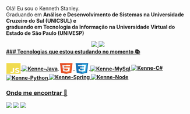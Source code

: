 Olá! Eu sou o Kenneth Stanley. <br>
Graduando em <b>Análise e Desenvolvimento de Sistemas<b> na Universidade Cruzeiro do Sul <b>(UNICSUL)<b> e <br>
graduando em <b>Tecnologia da Informação<b> na Universidade Virtual do Estado de São Paulo <b>(UNIVESP)<b>



<div align="center">
   <a href="https://github.com/Stanleykenneth">
  <img height="160em" src="https://github-readme-stats.vercel.app/api?username=stanleykenneth&theme=tokyonight&show_icons=true"/>
  <img height="160em" src="https://github-readme-stats.vercel.app/api/top-langs/?username=stanleykenneth&layout=compact&langs_count=7&theme=tokyonight"/>
    
</div>
 ### Tecnologias que estou estudando no momento 📚  
<div style="display: inline_block"><br>
   
  <img align="center" alt="Kenne-JS" height="30" width="40" src="https://raw.githubusercontent.com/devicons/devicon/master/icons/javascript/javascript-plain.svg">  
  <img align="center" alt="Kenne-Java" heigth="30" width="40"
     src="https://cdn.jsdelivr.net/gh/devicons/devicon/icons/java/java-original-wordmark.svg">          
  <img align="center" alt="Kenne-HTML" height="30" width="40" src="https://raw.githubusercontent.com/devicons/devicon/master/icons/html5/html5-original.svg">
  <img align="center" alt="Kenne-CSS" height="30" width="40" src="https://raw.githubusercontent.com/devicons/devicon/master/icons/css3/css3-original.svg">
  <img align="center" alt="Kenne-MySql" height="30" width="40"
     src="https://cdn.jsdelivr.net/gh/devicons/devicon/icons/mysql/mysql-original.svg">
  <img aling="center" alt="Kenne-C#"  height="30" width="40" 
     src="https://cdn.jsdelivr.net/gh/devicons/devicon/icons/csharp/csharp-plain.svg"">    
   <img align="center" alt="Kenne-Python" height="30" width="40"
      src="https://cdn.jsdelivr.net/gh/devicons/devicon/icons/python/python-original.svg">           
  <img aling="center" alt="Kenne-Spring" height="30" width="40"
     src="https://cdn.jsdelivr.net/gh/devicons/devicon/icons/spring/spring-original.svg">          
  <img aling="center" alt="Kenne-Node" height="30" width="40"
     src="https://cdn.jsdelivr.net/gh/devicons/devicon/icons/nodejs/nodejs-original.svg">
                  

</div>
  
   ### Onde me encontrar 📱
 
<div>  
 <a href="https://Kenneth Stanley#1283" target="_blank"><img src="https://img.shields.io/badge/Discord-7289DA?style=for-the-badge&logo=discord&logoColor=white" target="_blank"></a> 
  <a href = "mailto:kstanley_bass@hotmail.com"><img src="https://img.shields.io/badge/-Hotmail-%23333?style=for-the-badge&logo=gmail&logoColor=white" target="_blank"></a>
  <a href="https://www.linkedin.com/in/kenneth-stanley-desenvolvedor/" target="_blank"><img src="https://img.shields.io/badge/-LinkedIn-%230077B5?style=for-the-badge&logo=linkedin&logoColor=white" target="_blank"></a> 
 
 
 
</div>

